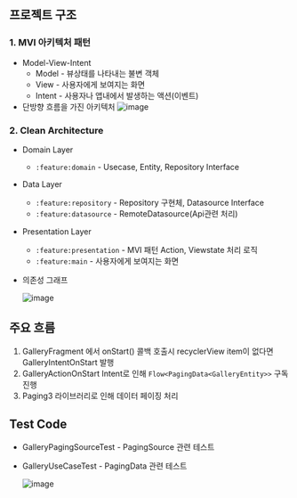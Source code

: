 ## 프로젝트 구조

### 1. MVI 아키텍처 패턴

* Model-View-Intent
    * Model - 뷰상태를 나타내는 불변 객체
    * View - 사용자에게 보여지는 화면
    * Intent - 사용자나 앱내에서 발생하는 액션(이벤트)
* 단방향 흐름을 가진 아키텍처
  ![image](https://user-images.githubusercontent.com/9432331/226881675-29a0b914-7146-465f-a66d-feeeb7cea3db.png)

### 2. Clean Architecture

* Domain Layer
    * `:feature:domain` - Usecase, Entity, Repository Interface
* Data Layer
    * `:feature:repository` - Repository 구현체, Datasource Interface
    * `:feature:datasource` - RemoteDatasource(Api관련 처리)
* Presentation Layer
    * `:feature:presentation` - MVI 패턴 Action, Viewstate 처리 로직
    * `:feature:main` - 사용자에게 보여지는 화면

* 의존성 그래프

  ![image](https://user-images.githubusercontent.com/9432331/266772133-67440946-f5bc-4817-bffb-4aa61571eed6.PNG)

## 주요 흐름

1. GalleryFragment 에서 onStart() 콜백 호출시 recyclerView item이 없다면 GalleryIntentOnStart 발행
2. GalleryActionOnStart Intent로 인해 `Flow<PagingData<GalleryEntity>>` 구독 진행
3. Paging3 라이브러리로 인해 데이터 페이징 처리

## Test Code

* GalleryPagingSourceTest - PagingSource 관련 테스트
* GalleryUseCaseTest - PagingData 관련 테스트

  ![image](https://user-images.githubusercontent.com/9432331/266658502-0056ca35-bdad-4bd7-ae98-f9e7375750a8.png)

